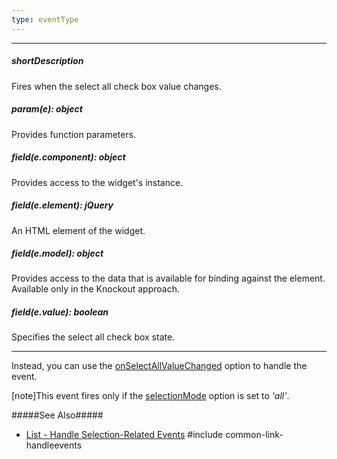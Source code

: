 ```yaml
---
type: eventType
---
```

---
##### shortDescription
Fires when the select all check box value changes.

##### param(e): object
Provides function parameters.

##### field(e.component): object
Provides access to the widget's instance.

##### field(e.element): jQuery
An HTML element of the widget.

##### field(e.model): object
Provides access to the data that is available for binding against the element. Available only in the Knockout approach.

##### field(e.value): boolean
Specifies the select all check box state.

---
Instead, you can use the [onSelectAllValueChanged](/api-reference/10%20UI%20Widgets/dxList/1%20Configuration/onSelectAllValueChanged.md '/Documentation/ApiReference/UI_Widgets/dxList/Configuration/#onSelectAllValueChanged') option to handle the event.

[note]This event fires only if the [selectionMode](/api-reference/10%20UI%20Widgets/dxList/1%20Configuration/selectionMode.md '/Documentation/ApiReference/UI_Widgets/dxList/Configuration/#selectionMode') option is set to *'all'*.

#####See Also#####
- [List - Handle Selection-Related Events](/concepts/05%20Widgets/List/25%20Selection/10%20Events.md '/Documentation/Guide/Widgets/List/Selection/#Events')
#include common-link-handleevents